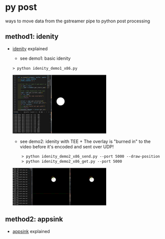 # py post

ways to move data from the gstreamer pipe to python post processing

## method1: idenity 
* [idenity](./identity.md) explained 
    * see demo1: basic idenity
    
    ``` > python idenity_demo1_x86.py ```
    
    ![alt text](image.png)

    * see demo2:  idenity with TEE + The overlay is "burned in" to the video before it's encoded and sent over UDP!
    ``` 
        > python idenity_demo2_x86_send.py --port 5000 --draw-position
        > python idenity_demo2_x86_get.py --port 5000
    ```
    ![alt text](image-1.png)

## method2: appsink
* [appsink](./appsink.md) explained